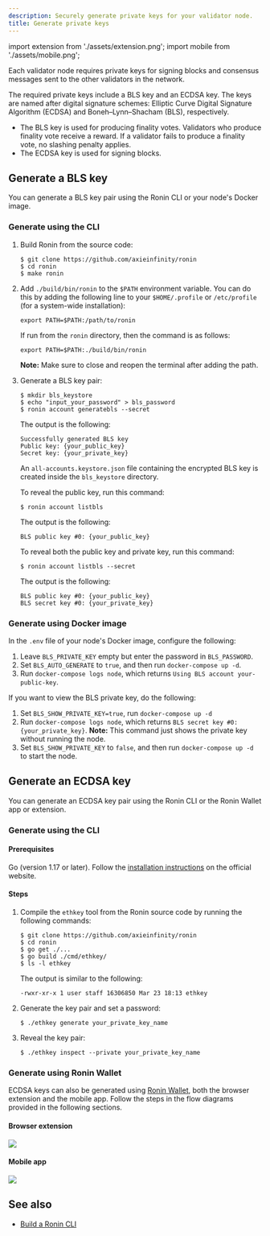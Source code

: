 ```yaml
---
description: Securely generate private keys for your validator node.
title: Generate private keys
---
```


import extension from './assets/extension.png';
import mobile from './assets/mobile.png';

Each validator node requires private keys for signing blocks and consensus messages sent to the other validators in the network.

The required private keys include a BLS key and an ECDSA key. The keys are named after digital signature schemes: Elliptic Curve Digital Signature Algorithm (ECDSA) and Boneh–Lynn–Shacham (BLS), respectively.

- The BLS key is used for producing finality votes. Validators who produce finality vote receive a reward. If a validator fails to produce a finality vote, no slashing penalty applies.
- The ECDSA key is used for signing blocks.

## Generate a BLS key

You can generate a BLS key pair using the Ronin CLI or your node's Docker image.

### Generate using the CLI

1. Build Ronin from the source code:
   ```
   $ git clone https://github.com/axieinfinity/ronin
   $ cd ronin
   $ make ronin
   ```

2. Add `./build/bin/ronin` to the `$PATH` environment variable. You can do this by adding the following line to your `$HOME/.profile` or `/etc/profile` (for a system-wide installation):

   ```
   export PATH=$PATH:/path/to/ronin
   ```

   If run from the `ronin` directory, then the command is as follows:
    
   ```
   export PATH=$PATH:./build/bin/ronin
   ```

   **Note:** Make sure to close and reopen the terminal after adding the path.

3. Generate a BLS key pair:

   ```
   $ mkdir bls_keystore
   $ echo "input_your_password" > bls_password
   $ ronin account generatebls --secret
   ```

   The output is the following:

   ```
   Successfully generated BLS key
   Public key: {your_public_key}
   Secret key: {your_private_key}
   ```

   An `all-accounts.keystore.json` file containing the encrypted BLS key is created inside the `bls_keystore` directory.

   To reveal the public key, run this command:

   ```
   $ ronin account listbls
   ```

   The output is the following:

   ```
   BLS public key #0: {your_public_key}
   ```

   To reveal both the public key and private key, run this command:

   ```
   $ ronin account listbls --secret
   ```
    
   The output is the following:

   ```
   BLS public key #0: {your_public_key}
   BLS secret key #0: {your_private_key}
   ```

### Generate using Docker image

In the `.env` file of your node's Docker image, configure the following:

1. Leave `BLS_PRIVATE_KEY` empty but enter the password in `BLS_PASSWORD`.
2. Set `BLS_AUTO_GENERATE` to `true`, and then run `docker-compose up -d`.
3. Run `docker-compose logs node`, which returns `Using BLS account your-public-key`.

If you want to view the BLS private key, do the following:

1. Set `BLS_SHOW_PRIVATE_KEY=true`, run `docker-compose up -d`
2. Run `docker-compose logs node`, which returns `BLS secret key #0: {your_private_key}`. **Note:** This command just shows the private key without running the node.
3. Set `BLS_SHOW_PRIVATE_KEY` to `false`, and then run `docker-compose up -d` to start the node.

## Generate an ECDSA key

You can generate an ECDSA key pair using the Ronin CLI or the Ronin Wallet app or extension.

### Generate using the CLI

#### Prerequisites

Go (version 1.17 or later). Follow the
[installation instructions](https://go.dev/doc/install)
on the official website.

#### Steps

1. Compile the `ethkey` tool from the Ronin source code by running the following commands:
   
   ```
   $ git clone https://github.com/axieinfinity/ronin
   $ cd ronin
   $ go get ./...
   $ go build ./cmd/ethkey/
   $ ls -l ethkey
   ```

   The output is similar to the following:

   ```
   -rwxr-xr-x 1 user staff 16306850 Mar 23 18:13 ethkey
   ```

2. Generate the key pair and set a password:

   ```
   $ ./ethkey generate your_private_key_name
   ```

3. Reveal the key pair:

   ```
   $ ./ethkey inspect --private your_private_key_name
   ```

### Generate using Ronin Wallet

ECDSA keys can also be generated using [Ronin Wallet](https://wallet.roninchain.com/), both the browser extension and the mobile app. Follow the steps in the flow diagrams provided in the following sections.

#### Browser extension

<img src={extension} width={1440} />

#### Mobile app

<img src={mobile} width={1440} />

## See also

- [Build a Ronin CLI](./cli.md)
